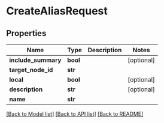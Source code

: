 # CreateAliasRequest

## Properties
Name | Type | Description | Notes
------------ | ------------- | ------------- | -------------
**include_summary** | **bool** |  | [optional] 
**target_node_id** | **str** |  | 
**local** | **bool** |  | [optional] 
**description** | **str** |  | [optional] 
**name** | **str** |  | 

[[Back to Model list]](../README.md#documentation-for-models) [[Back to API list]](../README.md#documentation-for-api-endpoints) [[Back to README]](../README.md)


